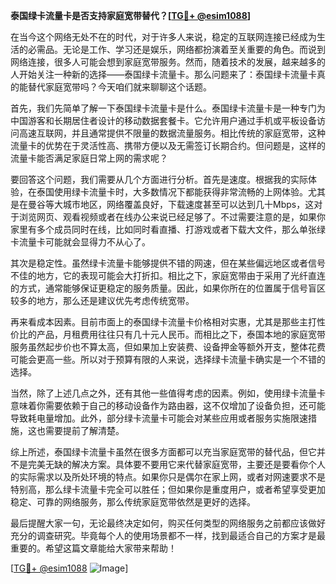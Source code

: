 **泰国绿卡流量卡是否支持家庭宽带替代？[[TG💪+ @esim1088](https://t.me/s/esim1088)]**

在当今这个网络无处不在的时代，对于许多人来说，稳定的互联网连接已经成为生活的必需品。无论是工作、学习还是娱乐，网络都扮演着至关重要的角色。而说到网络连接，很多人可能会想到家庭宽带服务。然而，随着技术的发展，越来越多的人开始关注一种新的选择——泰国绿卡流量卡。那么问题来了：泰国绿卡流量卡真的能替代家庭宽带吗？今天咱们就来聊聊这个话题。

首先，我们先简单了解一下泰国绿卡流量卡是什么。泰国绿卡流量卡是一种专门为中国游客和长期居住者设计的移动数据套餐卡。它允许用户通过手机或平板设备访问高速互联网，并且通常提供不限量的数据流量服务。相比传统的家庭宽带，这种流量卡的优势在于灵活性高、携带方便以及无需签订长期合约。但问题是，这样的流量卡能否满足家庭日常上网的需求呢？

要回答这个问题，我们需要从几个方面进行分析。首先是速度。根据我的实际体验，在泰国使用绿卡流量卡时，大多数情况下都能获得非常流畅的上网体验。尤其是在曼谷等大城市地区，网络覆盖良好，下载速度甚至可以达到几十Mbps，这对于浏览网页、观看视频或者在线办公来说已经足够了。不过需要注意的是，如果你家里有多个成员同时在线，比如同时看直播、打游戏或者下载大文件，那么单张绿卡流量卡可能就会显得力不从心了。

其次是稳定性。虽然绿卡流量卡能够提供不错的网速，但在某些偏远地区或者信号不佳的地方，它的表现可能会大打折扣。相比之下，家庭宽带由于采用了光纤直连的方式，通常能够保证更稳定的服务质量。因此，如果你所在的位置属于信号盲区较多的地方，那么还是建议优先考虑传统宽带。

再来看成本因素。目前市面上的泰国绿卡流量卡价格相对实惠，尤其是那些主打性价比的产品，月租费用往往只有几十元人民币。而相比之下，泰国本地的家庭宽带服务虽然起步价也不算太高，但如果加上安装费、设备押金等额外开支，整体花费可能会更高一些。所以对于预算有限的人来说，选择绿卡流量卡确实是一个不错的选择。

当然，除了上述几点之外，还有其他一些值得考虑的因素。例如，使用绿卡流量卡意味着你需要依赖于自己的移动设备作为路由器，这不仅增加了设备负担，还可能导致耗电量增加。此外，部分绿卡流量卡可能会对某些应用或者服务实施限速措施，这也需要提前了解清楚。

综上所述，泰国绿卡流量卡虽然在很多方面都可以充当家庭宽带的替代品，但它并不是完美无缺的解决方案。具体要不要用它来代替家庭宽带，主要还是要看你个人的实际需求以及所处环境的特点。如果你只是偶尔在家上网，或者对网速要求不是特别高，那么绿卡流量卡完全可以胜任；但如果你是重度用户，或者希望享受更加稳定、可靠的网络服务，那么传统家庭宽带依然是更好的选择。

最后提醒大家一句，无论最终决定如何，购买任何类型的网络服务之前都应该做好充分的调查研究。毕竟每个人的使用场景都不一样，找到最适合自己的方案才是最重要的。希望这篇文章能给大家带来帮助！

[[TG💪+ @esim1088](https://t.me/s/esim1088) ![Image](https://i.postimg.cc/4NQfJmqS/Snipaste-2025-05-13-00-14-12.png)]